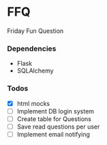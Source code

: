 # FFQ

Friday Fun Question

### Dependencies

- Flask
- SQLAlchemy

### Todos 

- [x] html mocks
- [ ] Implement DB login system
- [ ] Create table for Questions
- [ ] Save read questions per user
- [ ] Implement email notifying 